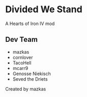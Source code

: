 # Divided We Stand
A Hearts of Iron IV mod
## Dev Team
- mazkas
- cornlover
- TacoHell
- mcarr9
- Genosse Niekisch
- Seved the Driets

Created by mazkas
